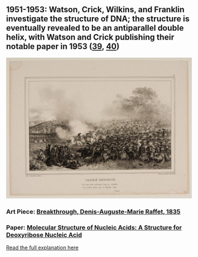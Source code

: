 ## 1951-1953: Watson, Crick, Wilkins, and Franklin investigate the structure of DNA; the structure is eventually revealed to be an antiparallel double helix, with Watson and Crick publishing their notable paper in 1953 ([39](https://www.nature.com/articles/171737a0), [40](https://profiles.nlm.nih.gov/spotlight/sc/feature/doublehelix))

![pic](/images/1951-1953.jpg)

### Art Piece: [Breakthrough, Denis-Auguste-Marie Raffet, 1835](https://hvrd.art/o/279752)

### Paper: [Molecular Structure of Nucleic Acids: A Structure for Deoxyribose Nucleic Acid](https://www.nature.com/articles/171737a0)

[Read the full explanation here](https://shanivi.github.io/paradigmshifts/1951)


